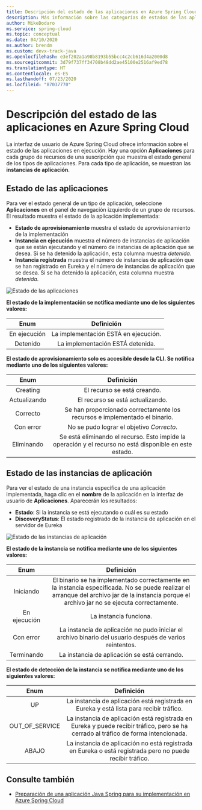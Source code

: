 ```yaml
---
title: Descripción del estado de las aplicaciones en Azure Spring Cloud
description: Más información sobre las categorías de estados de las aplicaciones en Azure Spring Cloud
author: MikeDodaro
ms.service: spring-cloud
ms.topic: conceptual
ms.date: 04/10/2020
ms.author: brendm
ms.custom: devx-track-java
ms.openlocfilehash: e3ef202a1a98b8193b55bcc4c2cb616d4a2000d8
ms.sourcegitcommit: 3d79f737ff34708b48dd2ae45100e2516af9ed78
ms.translationtype: HT
ms.contentlocale: es-ES
ms.lasthandoff: 07/23/2020
ms.locfileid: "87037770"
---
```

# <a name="understanding-app-status-in-azure-spring-cloud"></a>Descripción del estado de las aplicaciones en Azure Spring Cloud

La interfaz de usuario de Azure Spring Cloud ofrece información sobre el estado de las aplicaciones en ejecución.  Hay una opción **Aplicaciones** para cada grupo de recursos de una suscripción que muestra el estado general de los tipos de aplicaciones.  Para cada tipo de aplicación, se muestran las **instancias de aplicación**.

## <a name="apps-status"></a>Estado de las aplicaciones
Para ver el estado general de un tipo de aplicación, seleccione **Aplicaciones** en el panel de navegación izquierdo de un grupo de recursos. El resultado muestra el estado de la aplicación implementada:

* **Estado de aprovisionamiento** muestra el estado de aprovisionamiento de la implementación
* **Instancia en ejecución** muestra el número de instancias de aplicación que se están ejecutando y el número de instancias de aplicación que se desea. Si se ha detenido la aplicación, esta columna muestra *detenida*.
* **Instancia registrada** muestra el número de instancias de aplicación que se han registrado en Eureka y el número de instancias de aplicación que se desea. Si se ha detenido la aplicación, esta columna muestra *detenida*.


 ![Estado de las aplicaciones](media/spring-cloud-concept-app-status/apps-ui-status.png)

**El estado de la implementación se notifica mediante uno de los siguientes valores:**

| Enum | Definición |
|:--:|:----------------:|
| En ejecución | La implementación ESTÁ en ejecución. |
| Detenido | La implementación ESTÁ detenida. |

**El estado de aprovisionamiento solo es accesible desde la CLI.  Se notifica mediante uno de los siguientes valores:**

| Enum | Definición |
|:--:|:----------------:|
| Creating | El recurso se está creando. |
| Actualizando | El recurso se está actualizando. |
| Correcto | Se han proporcionado correctamente los recursos e implementado el binario. |
| Con error | No se pudo lograr el objetivo *Correcto*. |
| Eliminando | Se está eliminando el recurso. Esto impide la operación y el recurso no está disponible en este estado. |

## <a name="app-instances-status"></a>Estado de las instancias de aplicación

Para ver el estado de una instancia específica de una aplicación implementada, haga clic en el **nombre** de la aplicación en la interfaz de usuario de **Aplicaciones**. Aparecerán los resultados:
* **Estado**: Si la instancia se está ejecutando o cuál es su estado
* **DiscoveryStatus**: El estado registrado de la instancia de aplicación en el servidor de Eureka

 ![Estado de las instancias de aplicación](media/spring-cloud-concept-app-status/apps-ui-instance-status.png)

**El estado de la instancia se notifica mediante uno de los siguientes valores:**

| Enum | Definición |
|:--:|:----------------:|
| Iniciando | El binario se ha implementado correctamente en la instancia especificada. No se puede realizar el arranque del archivo jar de la instancia porque el archivo jar no se ejecuta correctamente. |
| En ejecución | La instancia funciona. |
| Con error | La instancia de aplicación no pudo iniciar el archivo binario del usuario después de varios reintentos. |
| Terminando | La instancia de aplicación se está cerrando. |

**El estado de detección de la instancia se notifica mediante uno de los siguientes valores:**

| Enum | Definición |
|:--:|:----------------:|
| UP | La instancia de aplicación está registrada en Eureka y está lista para recibir tráfico. |
| OUT_OF_SERVICE | La instancia de aplicación está registrada en Eureka y puede recibir tráfico, pero se ha cerrado al tráfico de forma intencionada. |
| ABAJO | La instancia de aplicación no está registrada en Eureka o está registrada pero no puede recibir tráfico. |


## <a name="see-also"></a>Consulte también
* [Preparación de una aplicación Java Spring para su implementación en Azure Spring Cloud](spring-cloud-tutorial-prepare-app-deployment.md)